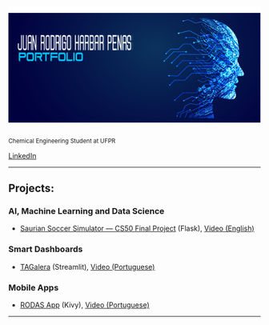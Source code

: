      

<p align="center">
  <img src="capa.png" width=2000>
</p>



<sub>Chemical Engineering Student at UFPR</sub>

[LinkedIn](https://www.linkedin.com/in/jhpenas/)   

---
## Projects:  
### AI, Machine Learning and Data Science
* [Saurian Soccer Simulator — CS50 Final Project](https://github.com/jhpenas/saurianSoccerSimulator) (Flask), [Video (English)](https://www.youtube.com/watch?v=7lDYlgxDh6Y)

### Smart Dashboards
* [TAGalera](https://github.com/jhpenas/dashboard-megahack3) (Streamlit), [Video (Portuguese)](https://www.youtube.com/watch?v=E8EyqLHNyJU)


### Mobile Apps
* [RODAS App](https://github.com/jhpenas/RodasHackathonCCR) (Kivy), [Video (Portuguese)](https://www.youtube.com/watch?v=Nlq4Cp8vDIk&feature=youtu.be)




---
